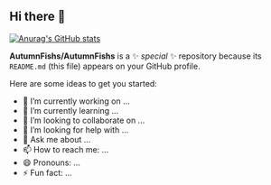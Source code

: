 ## Hi there 👋

[![Anurag's GitHub stats](https://github-readme-stats.vercel.app/api?username=AutumnFishs)](https://github.com/anuraghazra/github-readme-stats)

<!--START_SECTION:waka-->
<!--END_SECTION:waka-->

<!--

-->
**AutumnFishs/AutumnFishs** is a ✨ _special_ ✨ repository because its `README.md` (this file) appears on your GitHub profile.

Here are some ideas to get you started:

- 🔭 I’m currently working on ...
- 🌱 I’m currently learning ...
- 👯 I’m looking to collaborate on ...
- 🤔 I’m looking for help with ...
- 💬 Ask me about ...
- 📫 How to reach me: ...
- 😄 Pronouns: ...
- ⚡ Fun fact: ...
